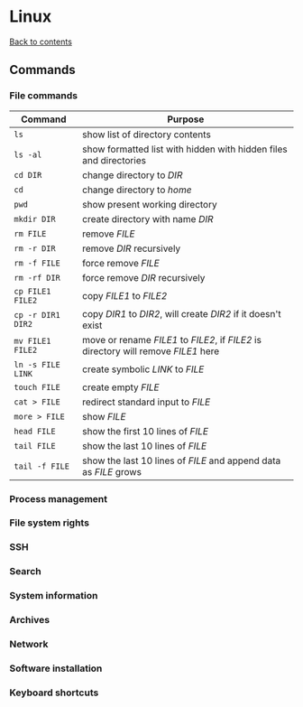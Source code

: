 # Linux

[Back to contents](README.md)

## Commands

### File commands

| Command           | Purpose                                                      |
| ----------------- | ------------------------------------------------------------ |
| `ls`              | show list of directory contents                              |
| `ls -al`          | show formatted list with hidden with hidden files and directories |
| `cd DIR`          | change directory to *DIR*                                    |
| `cd`              | change directory to *home*                                   |
| `pwd`             | show present working directory                               |
| `mkdir DIR`       | create directory with name *DIR*                             |
| `rm FILE`         | remove *FILE*                                                |
| `rm -r DIR`       | remove *DIR* recursively                                     |
| `rm -f FILE`      | force remove *FILE*                                          |
| `rm -rf DIR`      | force remove *DIR* recursively                               |
| `cp FILE1 FILE2`  | copy *FILE1* to *FILE2*                                      |
| `cp -r DIR1 DIR2` | copy *DIR1* to *DIR2*, will create *DIR2* if it doesn't exist |
| `mv FILE1 FILE2`  | move or rename *FILE1* to *FILE2*, if *FILE2* is directory will remove *FILE1* here |
| `ln -s FILE LINK` | create symbolic *LINK* to *FILE*                             |
| `touch FILE`      | create empty *FILE*                                          |
| `cat > FILE`      | redirect standard input to *FILE*                            |
| `more > FILE`     | show *FILE*                                                  |
| `head FILE`       | show the first 10 lines of *FILE*                            |
| `tail FILE`       | show the last 10 lines of *FILE*                             |
| `tail -f FILE`    | show the last 10 lines of *FILE* and append data as *FILE* grows |

### Process management

### File system rights

### SSH

### Search

### System information

### Archives

### Network

### Software installation

### Keyboard shortcuts